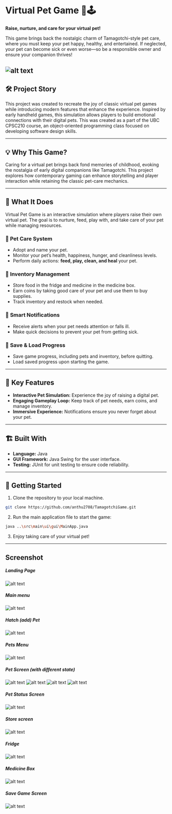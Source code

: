# Virtual Pet Game 🐾🕹️

**Raise, nurture, and care for your virtual pet!**  

This game brings back the nostalgic charm of Tamagotchi-style pet care, where you must keep your pet happy, healthy, and entertained. If neglected, your pet can become sick or even worse—so be a responsible owner and ensure your companion thrives!

![alt text](projectPics/header.png)
---

## 🛠 Project Story
This project was created to recreate the joy of classic virtual pet games while introducing modern features that enhance the experience. Inspired by early handheld games, this simulation allows players to build emotional connections with their digital pets. This was created as a part of the UBC CPSC210 course, an object-oriented programming class focused on developing software design skills.

---

## 💡 Why This Game?
Caring for a virtual pet brings back fond memories of childhood, evoking the nostalgia of early digital companions like Tamagotchi. This project explores how contemporary gaming can enhance storytelling and player interaction while retaining the classic pet-care mechanics.

---

## 🚀 What It Does

Virtual Pet Game is an interactive simulation where players raise their own virtual pet. The goal is to nurture, feed, play with, and take care of your pet while managing resources.

### 🏡 **Pet Care System**
- Adopt and name your pet.
- Monitor your pet’s health, happiness, hunger, and cleanliness levels.
- Perform daily actions: **feed, play, clean, and heal** your pet.

### 🍎 **Inventory Management**
- Store food in the fridge and medicine in the medicine box.
- Earn coins by taking good care of your pet and use them to buy supplies.
- Track inventory and restock when needed.

### 🔔 **Smart Notifications**
- Receive alerts when your pet needs attention or falls ill.
- Make quick decisions to prevent your pet from getting sick.

### 💾 **Save & Load Progress**
- Save game progress, including pets and inventory, before quitting.
- Load saved progress upon starting the game.

---

## 🔑 Key Features

- **Interactive Pet Simulation:** Experience the joy of raising a digital pet.  
- **Engaging Gameplay Loop:** Keep track of pet needs, earn coins, and manage inventory.  
- **Immersive Experience:** Notifications ensure you never forget about your pet.  

---

## 🏗️ Built With 

- **Language:** Java  
- **GUI Framework:** Java Swing for the user interface.  
- **Testing:** JUnit for unit testing to ensure code reliability.  

---

## 🏁 Getting Started

1. Clone the repository to your local machine.
```bash
git clone https://github.com/anthu2708/TamagotchiGame.git
```
2. Run the main application file to start the game:
```bash
java ..\src\main\ui\gui\MainApp.java
```
3. Enjoy taking care of your virtual pet!

---

## Screenshot

##### Landing Page
![alt text](projectPics/Picture1.png)

##### Main menu
![alt text](<projectPics/Main menu.png>)

##### Hatch (add) Pet
![alt text](projectPics/Hatch.png)

##### Pets Menu
![alt text](projectPics/House.png)

##### Pet Screen (with different state)
![alt text](<projectPics/Default pet.png>)
![alt text](projectPics/hungry.png)
![alt text](projectPics/drity.png)
![alt text](projectPics/sick.png)

##### Pet Status Screen
![alt text](<projectPics/pet status.png>)

##### Store screen
![alt text](projectPics/store.png)

##### Fridge 
![alt text](projectPics/fridge.png)

##### Medicine Box
![alt text](projectPics/medbox.png)

##### Save Game Screen
![alt text](projectPics/savegame.png)




